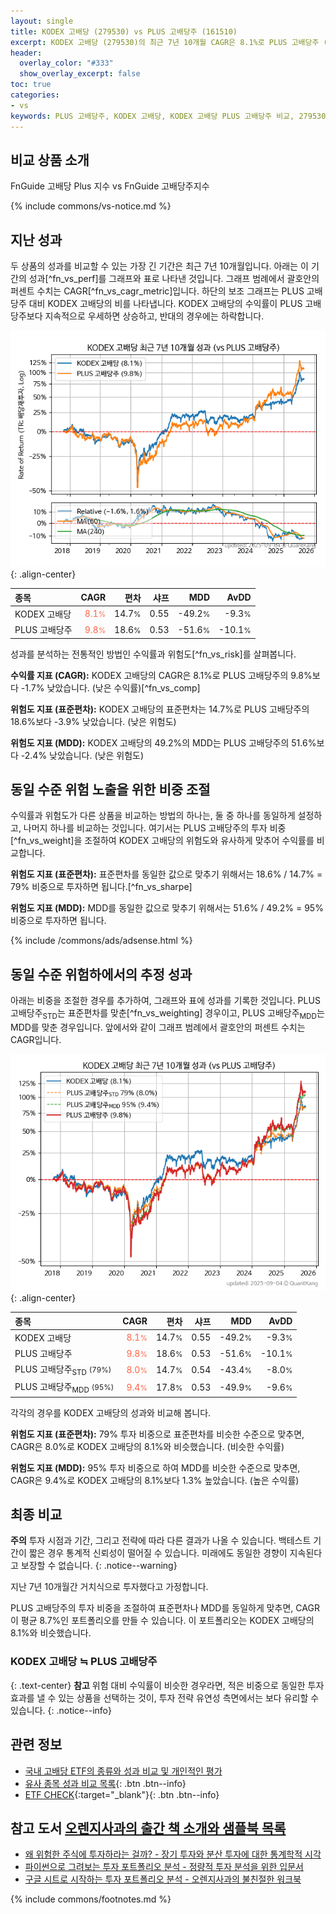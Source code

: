 ```yaml
---
layout: single
title: KODEX 고배당 (279530) vs PLUS 고배당주 (161510)
excerpt: KODEX 고배당 (279530)의 최근 7년 10개월 CAGR은 8.1%로 PLUS 고배당주 (161510)의 9.8%보다 -1.7% 낮았습니다.
header:
  overlay_color: "#333"
  show_overlay_excerpt: false
toc: true
categories:
- vs
keywords: PLUS 고배당주, KODEX 고배당, KODEX 고배당 PLUS 고배당주 비교, 279530, 161510, 279530 279530 비교
---
```


## 비교 상품 소개


FnGuide 고배당 Plus 지수 vs FnGuide 고배당주지수



{% include commons/vs-notice.md %}

## 지난 성과

두 상품의 성과를 비교할 수 있는 가장 긴 기간은 최근 7년 10개월입니다. 아래는 이 기간의 성과[^fn_vs_perf]를 그래프와 표로 나타낸 것입니다.
그래프 범례에서 괄호안의 퍼센트 수치는 CAGR[^fn_vs_cagr_metric]입니다.
하단의 보조 그래프는 PLUS 고배당주 대비 KODEX 고배당의 비를 나타냅니다.
KODEX 고배당의 수익률이 PLUS 고배당주보다 지속적으로 우세하면 상승하고, 반대의 경우에는 하락합니다.

![KODEX 고배당](/vs/images/279530-vs-161510_dual.png){: .align-center}

| **종목** | **CAGR** | **편차** | **샤프** | **MDD** | **AvDD** |
| :------------ | ------: | -----------: | -------: | ------: | -------: |
| KODEX 고배당 | <span style="color: tomato">8.1<small>%</small></span> | 14.7<small>%</small> | 0.55 | -49.2<small>%</small> | -9.3<small>%</small> |
| PLUS 고배당주 | <span style="color: tomato">9.8<small>%</small></span> | 18.6<small>%</small> | 0.53 | -51.6<small>%</small> | -10.1<small>%</small> |

<!-- more -->


성과를 분석하는 전통적인 방법인 수익률과 위험도[^fn_vs_risk]를 살펴봅니다.

**수익률 지표 (CAGR):** KODEX 고배당의 CAGR은 8.1%로 PLUS 고배당주의 9.8%보다 -1.7% 낮았습니다. (낮은 수익률)[^fn_vs_comp]

**위험도 지표 (표준편차):** KODEX 고배당의 표준편차는 14.7%로 PLUS 고배당주의 18.6%보다 -3.9% 낮았습니다. (낮은 위험도)

**위험도 지표 (MDD):** KODEX 고배당의 49.2%의 MDD는 PLUS 고배당주의 51.6%보다 -2.4% 낮았습니다. (낮은 위험도)



## 동일 수준 위험 노출을 위한 비중 조절

수익률과 위험도가 다른 상품을 비교하는 방법의 하나는, 둘 중 하나를 동일하게 설정하고, 나머지 하나를 비교하는 것입니다.
여기서는 PLUS 고배당주의 투자 비중[^fn_vs_weight]을 조절하여 KODEX 고배당의 위험도와 유사하게 맞추어 수익률를 비교합니다.

**위험도 지표 (표준편차):** 표준편차를 동일한 값으로 맞추기 위해서는 18.6% / 14.7% = 79% 비중으로 투자하면 됩니다.[^fn_vs_sharpe]

**위험도 지표 (MDD):** MDD를 동일한 값으로 맞추기 위해서는 51.6% / 49.2% = 95% 비중으로 투자하면 됩니다.


{% include /commons/ads/adsense.html %}



## 동일 수준 위험하에서의 추정 성과

아래는 비중을 조절한 경우를 추가하여, 그래프와 표에 성과를 기록한 것입니다.
PLUS 고배당주<sub>STD</sub>는 표준편차를 맞춘[^fn_vs_weighting] 경우이고, PLUS 고배당주<sub>MDD</sub>는 MDD를 맞춘 경우입니다.
앞에서와 같이 그래프 범례에서 괄호안의 퍼센트 수치는 CAGR입니다.


![KODEX 고배당](/vs/images/279530-vs-161510.png){: .align-center}



| **종목** | **CAGR** | **편차** | **샤프** | **MDD** | **AvDD** |
| :------------ | ------: | -----------: | -------: | ------: | -------: |
| KODEX 고배당 | <span style="color: tomato">8.1<small>%</small></span> | 14.7<small>%</small> | 0.55 | -49.2<small>%</small> | -9.3<small>%</small> |
| PLUS 고배당주 | <span style="color: tomato">9.8<small>%</small></span> | 18.6<small>%</small> | 0.53 | -51.6<small>%</small> | -10.1<small>%</small> |
| PLUS 고배당주<sub>STD</sub> <small>(79%)</small> | <span style="color: tomato">8.0<small>%</small></span> | 14.7<small>%</small> | 0.54 | -43.4<small>%</small> | -8.0<small>%</small> |
| PLUS 고배당주<sub>MDD</sub> <small>(95%)</small> | <span style="color: tomato">9.4<small>%</small></span> | 17.8<small>%</small> | 0.53 | -49.9<small>%</small> | -9.6<small>%</small> |



각각의 경우를 KODEX 고배당의 성과와 비교해 봅니다.

**위험도 지표 (표준편차):** 79% 투자 비중으로 표준편차를 비슷한 수준으로 맞추면, CAGR은 8.0%로 KODEX 고배당의 8.1%와 비슷했습니다. (비슷한 수익률)

**위험도 지표 (MDD):** 95% 투자 비중으로 하여 MDD를 비슷한 수준으로 맞추면, CAGR은 9.4%로 KODEX 고배당의 8.1%보다 1.3% 높았습니다. (높은 수익률)




## 최종 비교

**주의** 투자 시점과 기간, 그리고 전략에 따라 다른 결과가 나올 수 있습니다. 백테스트 기간이 짧은 경우 통계적 신뢰성이 떨어질 수 있습니다. 미래에도 동일한 경향이 지속된다고 보장할 수 없습니다.
{: .notice--warning}

지난 7년 10개월간 거치식으로 투자했다고 가정합니다.

PLUS 고배당주의 투자 비중을 조절하여 표준편차나 MDD를 동일하게 맞추면, CAGR이 평균 8.7%인 포트폴리오를 만들 수 있습니다.
이 포트폴리오는 KODEX 고배당의 8.1%와 비슷했습니다.

### KODEX 고배당 ≒ PLUS 고배당주
{: .text-center}
**참고** 위험 대비 수익률이 비슷한 경우라면, 적은 비중으로 동일한 투자 효과를 낼 수 있는 상품을 선택하는 것이, 투자 전략 유연성 측면에서는 보다 유리할 수 있습니다.
{: .notice--info}


## 관련 정보

- [국내 고배당 ETF의 종류와 성과 비교 및 개인적인 평가](https://kongdori.tistory.com/158)
- [유사 종목 성과 비교 목록](/vs/){: .btn .btn--info}
- [ETF CHECK](https://www.etfcheck.co.kr/mobile/etpitem/161510/compare?compCode%5B%5D=279530){:target="_blank"}{: .btn .btn--info}


## 참고 도서 [오렌지사과의 출간 책 소개와 샘플북 목록](https://kongdori.tistory.com/691)

- [왜 위험한 주식에 투자하라는 걸까? - 장기 투자와 분산 투자에 대한 통계학적 시각](https://kongdori.tistory.com/421)
- [파이썬으로 그려보는 투자 포트폴리오 분석  - 정량적 투자 분석을 위한 입문서](https://kongdori.tistory.com/643)
- [구글 시트로 시작하는 투자 포트폴리오 분석 - 오렌지사과의 불친절한 워크북](https://kongdori.tistory.com/449)

{% include commons/footnotes.md %}